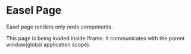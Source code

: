 # Easel Page

Easel page renders only node components.

This page is being loaded inside iframe. It communicates with the parent window(global application scope).
